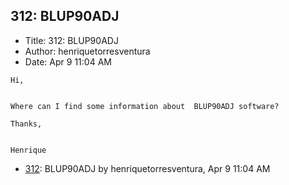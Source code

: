 ## 312: BLUP90ADJ

- Title: 312: BLUP90ADJ
- Author: henriquetorresventura
- Date: Apr 9 11:04 AM
```
Hi,


Where can I find some information about  BLUP90ADJ software?

Thanks,


Henrique
```

- [312](0312.md): BLUP90ADJ by henriquetorresventura, Apr 9 11:04 AM
